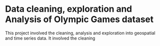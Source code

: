 # Data cleaning, exploration and Analysis of Olympic Games dataset

This project involved the cleaning, analysis and exploration into geospatial and time series data. It involved the cleaning
